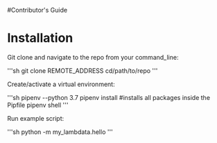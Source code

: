 #Contributor's Guide

# Installation

Git clone and navigate to the repo from your command_line:

'''sh
git clone REMOTE_ADDRESS
cd/path/to/repo
'''

Create/activate a virtual environment:

'''sh
pipenv --python 3.7
pipenv install #installs all packages inside the Pipfile
pipenv shell
'''

Run example script:

'''sh
python -m my_lambdata.hello
'''